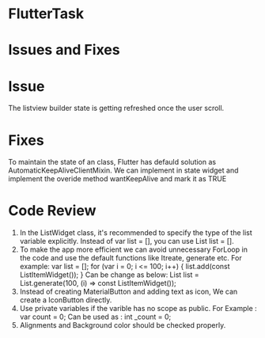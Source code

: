 # FlutterTask

# Issues and Fixes
  # Issue
  The listview builder state is getting refreshed once the user scroll.
  # Fixes
  To maintain the state of an class, Flutter has defauld solution as AutomaticKeepAliveClientMixin.
  We can implement in state widget and implement the overide method wantKeepAlive and mark it as TRUE

# Code Review
  1. In the ListWidget class, it's recommended to specify the type of the list variable explicitly.
     Instead of var list = <Widget>[], you can use List<Widget> list = [].
  2. To make the app more efficient we can avoid unnecessary ForLoop in the code and use the default functions like Itreate, generate etc.
     For example:
      var list = <Widget>[];
      for (var i = 0; i <= 100; i++) {
      list.add(const ListItemWidget());
      }
     Can be change as below:
      List<Widget> list = List.generate(100, (i) => const ListItemWidget());
  3. Instead of creating MaterialButton and adding text as icon, We can create a IconButton directly.
  4. Use private variables if the varible has no scope as public.
     For Example :
      var count = 0;
     Can be used as :
      int _count = 0;
  5. Alignments and Background color should be checked properly.
